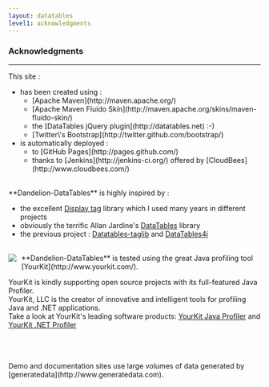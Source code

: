 ```yaml
---
layout: datatables
level1: acknowledgments
---
```


### Acknowledgments
<hr />

This site :
<ul>
 <li>has been created using :
  <ul>
   <li>[Apache Maven](http://maven.apache.org/)</li>
   <li>[Apache Maven Fluido Skin](http://maven.apache.org/skins/maven-fluido-skin/)</li>
   <li>the [DataTables jQuery plugin](http://datatables.net) :-)</li>
   <li>[Twitter\'s Bootstrap](http://twitter.github.com/bootstrap/)</li>
  </ul>
 </li>
 <li>is automatically deployed :
  <ul>
   <li>to [GitHub Pages](http://pages.github.com/)</li>
   <li>thanks to [Jenkins](http://jenkins-ci.org/) offered by [CloudBees](http://www.cloudbees.com/)</li>
  </ul>
 </li>
</ul>

<br />
**Dandelion-DataTables** is highly inspired by :

 * the excellent [Display tag](http://www.displaytag.org) library which I used many years in different projects
 * obviously the terrific Allan Jardine\'s [DataTables](http://datatables.net) library
 * the previous project : [Datatables-taglib](http://tduchateau.github.com/DataTables-taglib/) and [DataTables4j](http://datatables4j.github.com/docs/)

<br />
<img src="./images/yourkit2.png" style="float:left; margin-right: 10px; margin-bottom:10px;" />
**Dandelion-DataTables** is tested using the great Java profiling tool [YourKit](http://www.yourkit.com/).

YourKit is kindly supporting open source projects with its full-featured Java Profiler.<br/>
YourKit, LLC is the creator of innovative and intelligent tools for profiling Java and .NET applications. <br/>
Take a look at YourKit\'s leading software products: [YourKit Java Profiler](http://www.yourkit.com/java/profiler/index.jsp) and [YourKit .NET Profiler](http://www.yourkit.com/.net/profiler/index.jsp)


<br />
<br />
<br />
Demo and documentation sites use large volumes of data generated by [generatedata](http://www.generatedata.com).